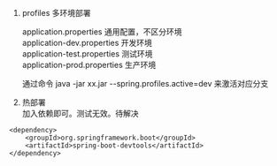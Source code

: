 1. profiles 多环境部署

    application.properties	通用配置，不区分环境  
    application-dev.properties	开发环境  
    application-test.properties	测试环境  
    application-prod.properties	生产环境

    通过命令 java -jar xx.jar --spring.profiles.active=dev 来激活对应分支

2. 热部署  
    加入依赖即可。测试无效。待解决

```
<dependency>
    <groupId>org.springframework.boot</groupId>
    <artifactId>spring-boot-devtools</artifactId>
</dependency>
```